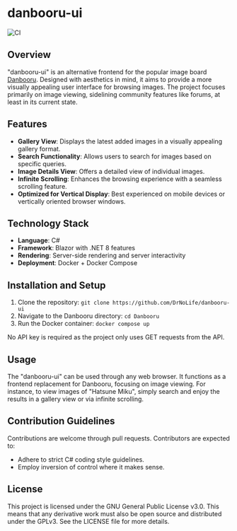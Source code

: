 # danbooru-ui

![CI](https://github.com/username/danbooru-ui/actions/workflows/main.yml/badge.svg)

## Overview
"danbooru-ui" is an alternative frontend for the popular image board [Danbooru](https://danbooru.donmai.us/). Designed with aesthetics in mind, it aims to provide a more visually appealing user interface for browsing images. The project focuses primarily on image viewing, sidelining community features like forums, at least in its current state.

## Features
- **Gallery View**: Displays the latest added images in a visually appealing gallery format.
- **Search Functionality**: Allows users to search for images based on specific queries.
- **Image Details View**: Offers a detailed view of individual images.
- **Infinite Scrolling**: Enhances the browsing experience with a seamless scrolling feature.
- **Optimized for Vertical Display**: Best experienced on mobile devices or vertically oriented browser windows.

## Technology Stack
- **Language**: C#
- **Framework**: Blazor with .NET 8 features
- **Rendering**: Server-side rendering and server interactivity
- **Deployment**: Docker + Docker Compose

## Installation and Setup
1. Clone the repository: `git clone https://github.com/DrNoLife/danbooru-ui`
2. Navigate to the Danbooru directory: `cd Danbooru`
3. Run the Docker container: `docker compose up`

No API key is required as the project only uses GET requests from the API.

## Usage
The "danbooru-ui" can be used through any web browser. It functions as a frontend replacement for Danbooru, focusing on image viewing. For instance, to view images of "Hatsune Miku", simply search and enjoy the results in a gallery view or via infinite scrolling.

## Contribution Guidelines
Contributions are welcome through pull requests. Contributors are expected to:
- Adhere to strict C# coding style guidelines.
- Employ inversion of control where it makes sense.

## License
This project is licensed under the GNU General Public License v3.0. This means that any derivative work must also be open source and distributed under the GPLv3. See the LICENSE file for more details.
